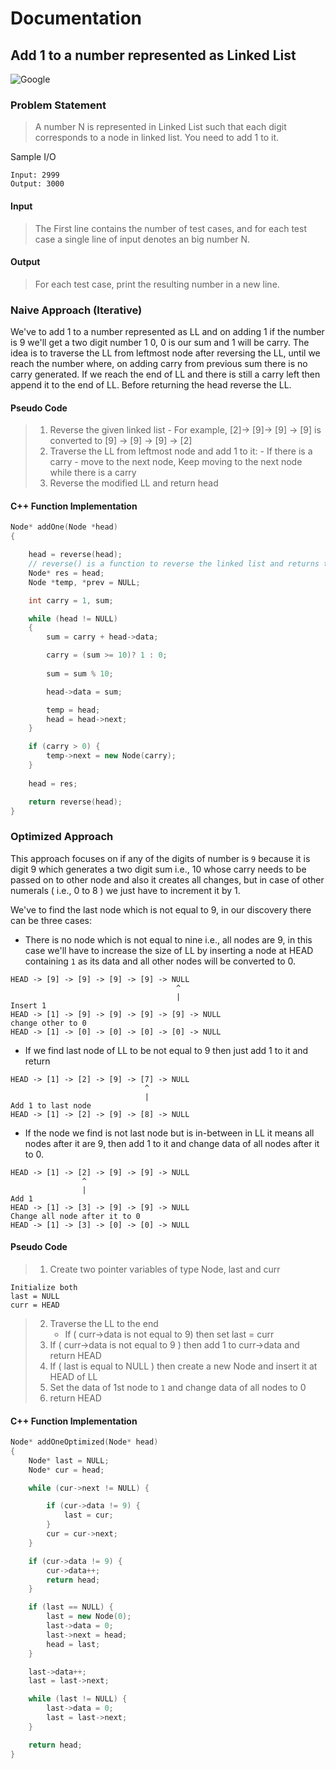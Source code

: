 # Documentation

## Add 1 to a number represented as Linked List
<img src="https://img.shields.io/badge/Asked in-Amazon-blue" alt="Google" />

### Problem Statement
> A number N is represented in Linked List such that each digit corresponds to a node in linked list. You need to add 1 to it.

Sample I/O
```
Input: 2999
Output: 3000
```

#### Input
> The First line contains the number of test cases, and for each test case a single line of input denotes an big number N.

#### Output
> For each test case, print the resulting number in a new line.

### Naive Approach (Iterative)
We've to add 1 to a number represented as LL and on adding 1 if the number is 9 we'll get a two digit number 1 0, 0 is our sum and 1 will be carry.
The idea is to traverse the LL from leftmost node after reversing the LL, until we reach the number where, on adding carry from previous sum there is no carry generated.
If we reach the end of LL and there is still a carry left then append it to the end of LL.
Before returning the head reverse the LL.


#### Pseudo Code
> 1. Reverse the given linked list
      - For example, [2]-> [9]-> [9] -> [9] is converted to [9] -> [9] -> [9] -> [2]
> 2. Traverse the LL from leftmost node and add 1 to it:
      - If there is a carry
          - move to the next node, Keep moving to the next node while there is a carry
> 3. Reverse the modified LL and return head

#### C++ Function Implementation
```cpp
Node* addOne(Node *head) 
{ 

    head = reverse(head); 
    // reverse() is a function to reverse the linked list and returns the head of modified LL
    Node* res = head; 
    Node *temp, *prev = NULL; 

    int carry = 1, sum; 

    while (head != NULL) 
    { 
        sum = carry + head->data; 

        carry = (sum >= 10)? 1 : 0; 
 
        sum = sum % 10; 

        head->data = sum; 

        temp = head; 
        head = head->next; 
    } 

    if (carry > 0) {
    	temp->next = new Node(carry);
    }
    
    head = res; 

    return reverse(head); 
} 
```

### Optimized Approach
This approach focuses on if any of the digits of number is `9` because it is digit 9 which generates a two digit sum i.e., 10 whose carry needs to be passed on to other node and  also it creates all changes, but in case of other numerals ( i.e., 0 to 8 ) we just have to increment it by 1.

We've to find the last node which is not equal to 9, in our discovery there can be three cases:
- There is no node which is not equal to nine i.e., all nodes are 9, in this case we'll have to increase the size of LL by inserting a node at HEAD containing `1` as its data and all other nodes will be converted to 0.
```
HEAD -> [9] -> [9] -> [9] -> [9] -> NULL
                                     ^
                                     |
Insert 1
HEAD -> [1] -> [9] -> [9] -> [9] -> [9] -> NULL
change other to 0
HEAD -> [1] -> [0] -> [0] -> [0] -> [0] -> NULL
```
- If we find last node of LL to be not equal to 9 then just add 1 to it and return
```
HEAD -> [1] -> [2] -> [9] -> [7] -> NULL
                              ^
                              |
Add 1 to last node
HEAD -> [1] -> [2] -> [9] -> [8] -> NULL
```
- If the node we find is not last node but is in-between in LL it means all nodes after it are 9, then add 1 to it and change data of all nodes after it to 0.
```
HEAD -> [1] -> [2] -> [9] -> [9] -> NULL
                ^
                |
Add 1
HEAD -> [1] -> [3] -> [9] -> [9] -> NULL
Change all node after it to 0
HEAD -> [1] -> [3] -> [0] -> [0] -> NULL
```

#### Pseudo Code
> 1. Create two pointer variables of type Node, last and curr
```
Initialize both
last = NULL
curr = HEAD
```
> 2. Traverse the LL to the end
>     - If ( curr->data is not equal to 9) then set last = curr
> 3. If ( curr->data is not equal to 9 ) then add 1 to curr->data and return HEAD
> 4. If ( last is equal to NULL ) then create a new Node and insert it at HEAD of LL
> 5. Set the data of 1st node to `1` and change data of all nodes to 0
> 6. return HEAD

#### C++ Function Implementation
```cpp
Node* addOneOptimized(Node* head)
{
    Node* last = NULL;
    Node* cur = head;

    while (cur->next != NULL) {

        if (cur->data != 9) {
            last = cur;
        }
        cur = cur->next;
    }

    if (cur->data != 9) {
        cur->data++;
        return head;
    }

    if (last == NULL) {
        last = new Node(0);
        last->data = 0;
        last->next = head;
        head = last;
    }

    last->data++;
    last = last->next;

    while (last != NULL) {
        last->data = 0;
        last = last->next;
    }

    return head;
}
```
